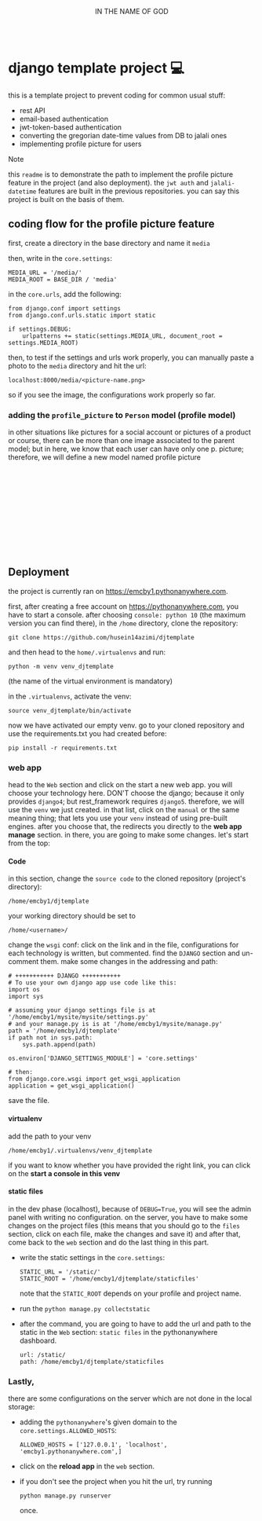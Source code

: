 <br></br>
<p align="center">
IN THE NAME OF GOD
</p>


<br></br>

# django template project 💻

this is a template project to prevent coding for common usual stuff:
* rest API
* email-based authentication
* jwt-token-based authentication
* converting the gregorian date-time values from DB to jalali ones
* implementing profile picture for users


> [!NOTE]
> this `readme` is to demonstrate the path to implement the profile picture feature in the project (and also deployment). the `jwt auth` and `jalali-datetime` features are built in the previous repositories. you can say this project is built on the basis of them.




## coding flow for the profile picture feature

first, create a directory in the base directory and name it `media`

then, write in the `core.settings`:
```
MEDIA_URL = '/media/'
MEDIA_ROOT = BASE_DIR / 'media'
```

in the `core.urls`, add the following:
```
from django.conf import settings
from django.conf.urls.static import static

if settings.DEBUG:
    urlpatterns += static(settings.MEDIA_URL, document_root = settings.MEDIA_ROOT)
```

then, to test if the settings and urls work properly, you can manually paste a photo to the `media` directory and hit the url:

`localhost:8000/media/<picture-name.png>`

so if you see the image, the configurations work properly so far.

### adding the `profile_picture` to `Person` model (profile model)

in other situations like pictures for a social account or pictures of a product or course, there can be more than one image associated to the parent model; but in here, we know that each user can have only one p. picture; therefore, we will define a new model named profile picture


<br></br>
<br></br>
<br></br>
<br></br>
<br></br>


## Deployment

the project is currently ran on <href>https://emcby1.pythonanywhere.com</href>.

first, after creating a free account on <href>https://pythonanywhere.com</href>, you have to start a console. after choosing `console: python 10` (the maximum version you can find there), in the `/home` directory, clone the repository:
```
git clone https://github.com/husein14azimi/djtemplate
```
and then head to the `home/.virtualenvs` and run:
```
python -m venv venv_djtemplate
```
(the name of the virtual environment is mandatory)

in the `.virtualenvs`, activate the venv:
```
source venv_djtemplate/bin/activate
```
now we have activated our empty venv. go to your cloned repository and use the requirements.txt you had created before:
```
pip install -r requirements.txt
```

### web app
head to the `Web` section and click on the start a new web app. you will choose your technology here. DON'T choose the django; because it only provides `django4`; but rest_framework requires `django5`. therefore, we will use the `venv` we just created. in that list, click on the `manual` or the same meaning thing; that lets you use your `venv` instead of using pre-built engines. after you choose that, the redirects you directly to the **web app manage** section. in there, you are going to make some changes. let's start from the top:

#### Code
in this section, change the `source code` to the cloned repository (project's directory):
```
/home/emcby1/djtemplate
```

your working directory should be set to
```
/home/<username>/
```

change the `wsgi` conf:
click on the link and in the file, configurations for each technology is written, but commented. find the `DJANGO` section and un-comment them. make some changes in the addressing and path:
```
# +++++++++++ DJANGO +++++++++++
# To use your own django app use code like this:
import os
import sys

# assuming your django settings file is at '/home/emcby1/mysite/mysite/settings.py'
# and your manage.py is is at '/home/emcby1/mysite/manage.py'
path = '/home/emcby1/djtemplate'
if path not in sys.path:
    sys.path.append(path)

os.environ['DJANGO_SETTINGS_MODULE'] = 'core.settings'

# then:
from django.core.wsgi import get_wsgi_application
application = get_wsgi_application()
```
save the file.


#### virtualenv
add the path to your venv
```
/home/emcby1/.virtualenvs/venv_djtemplate
```
if you want to know whether you have provided the right link, you can click on the **start a console in this venv**


#### static files

in the dev phase (localhost), because of `DEBUG=True`, you will see the admin panel with writing no configuration. on the server, you have to make some changes on the project files (this means that you should go to the `files` section, click on each file, make the changes and save it) and after that, come back to the `web` section and do the last thing in this part.

* write the static settings in the `core.settings`:
    ```
    STATIC_URL = '/static/'
    STATIC_ROOT = '/home/emcby1/djtemplate/staticfiles'
    ```
    note that the `STATIC_ROOT` depends on your profile and project name.

* run the `python manage.py collectstatic`

* after the command, you are going to have to add the url and path to the static in the `Web` section: `static files` in the pythonanywhere dashboard.
    ```
    url: /static/
    path: /home/emcby1/djtemplate/staticfiles
    ```





### Lastly,
there are some configurations on the server which are not done in the local storage:

* adding the `pythonanywhere`'s given domain to the `core.settings.ALLOWED_HOSTS`:
    ```
    ALLOWED_HOSTS = ['127.0.0.1', 'localhost', 'emcby1.pythonanywhere.com',]
    ```

* click on the **reload app** in the `web` section.

* if you don't see the project when you hit the url, try running
    ```
    python manage.py runserver
    ```
    once.




